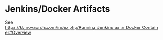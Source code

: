 # Jenkins/Docker Artifacts

See https://kb.novaordis.com/index.php/Running_Jenkins_as_a_Docker_Container#Overview
